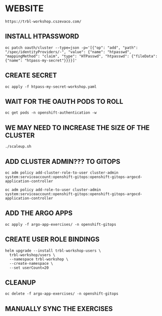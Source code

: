 # WEBSITE

``` https://trbl-workshop.cszevaco.com/ ```

## INSTALL HTPASSWORD
```oc patch oauth/cluster --type=json -p='[{"op": "add", "path": "/spec/identityProviders/-", "value": {"name": "htpasswd", "mappingMethod": "claim", "type": "HTPasswd", "htpasswd": {"fileData": {"name": "htpass-my-secret"}}}}]'```

## CREATE SECRET
```oc apply -f htpass-my-secret-workshop.yaml```

## WAIT FOR THE OAUTH PODS TO ROLL
```oc get pods -n openshift-authentication -w```

## WE MAY NEED TO INCREASE THE SIZE OF THE CLUSTER
```./scaleup.sh```

## ADD CLUSTER ADMIN??? TO GITOPS
```
oc adm policy add-cluster-role-to-user cluster-admin system:serviceaccount:openshift-gitops:openshift-gitops-argocd-application-controller

oc adm policy add-role-to-user cluster-admin system:serviceaccount:openshift-gitops:openshift-gitops-argocd-application-controller
```

## ADD THE ARGO APPS
``` oc apply -f argo-app-exercises/ -n openshift-gitops ```

## CREATE USER ROLE BINDINGS
```
helm upgrade --install trbl-workshop-users \
  trbl-workshop/users \
  --namespace trbl-workshop \
  --create-namespace \
  --set userCount=20
```

## CLEANUP
```
oc delete -f argo-app-exercises/ -n openshift-gitops
```

## MANUALLY SYNC THE EXERCISES
